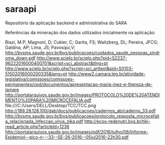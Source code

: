 # saraapi
Repositório da aplicação backend e administrativa do SARA

Referências da mineração dos dados utilizados inicialmente na aplicação:

Biazi, M.P; Magnoni, D; Cukier, C; Garita, FS; Waitzberg, DL; Pereira, JFCG; Galdina, AP; Lima, JS; Pavosqui,V;
http://bvsms.saude.gov.br/bvs/publicacoes/cuidados_saude_pessoas_sindrome_down.pdf
http://www.scielo.br/scielo.php?pid=S2237-96222016000400701&script=sci_abstract&tlng=pt
http://www.scielo.br/scielo.php?script=sci_arttext&pid=S0103-51502016000200335&lang=pt
http://www2.camara.leg.br/atividade-legislativa/comissoes/comissoes-permanentes/cpd/documentos/apresentacao-maria-inez-e-thereza-de-lamare
http://portalarquivos.saude.gov.br/images/PROTOCOLO%20DE%20ATENDIMENTO%20PARA%20MICROCEFALIA.pdf
file:///C:/Users/DELL/Desktop/TCC/TCC.png
http://189.28.128.100/dab/docs/publicacoes/cadernos_ab/caderno_33.pdf
http://bvsms.saude.gov.br/bvs/publicacoes/protocolo_resposta_microcefalia_relacionada_infeccao_virus_zika.pdf
http://ecos-redenutri.bvs.br/tiki-read_article.php?articleId=1236
http://portalarquivos.saude.gov.br/images/pdf/2016/julho/08/Informe-Epidemiol--gico-n---33--SE-26-2016--05jul2016-22h30.pdf
